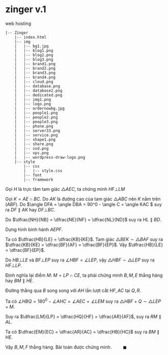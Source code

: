 # zinger v.1
web hosting
```
|-- Zinger
    |-- index.html
    |-- img
    |   |-- bg1.jpg
    |   |-- blog1.png
    |   |-- blog2.png
    |   |-- blog3.png
    |   |-- brand1.png
    |   |-- brand2.png
    |   |-- brand3.png
    |   |-- brand4.png
    |   |-- cloud.png
    |   |-- database.png
    |   |-- database2.png
    |   |-- dedicated.png
    |   |-- img1.png
    |   |-- logo.png
    |   |-- ordernowbg.jpg
    |   |-- people1.png
    |   |-- people2.png
    |   |-- people3.png
    |   |-- phone.png
    |   |-- server33.png
    |   |-- service.png
    |   |-- shape1.png
    |   |-- share.png
    |   |-- ssd.png
    |   |-- vps.png
    |   |-- wordpress-draw-logo.png
    |-- style
        |-- css
        |   |-- style.css
        |-- font
        |-- framework
```
Gọi $H$ là trực tâm tam giác $\triangle AEC$, ta chứng minh $HF \bot LM$

Gọi $K = AE \cap BC$. Do $AK$ là đường cao của tam giác $\triangle ABC$ nên $K$ nằm trên $(ABF)$. Do $\angle DFA = \angle DBA = 90^0 - \angle C = \angle KAC $ suy ra $DF \parallel AK$ hay $DF \bot BC$.

Do $\dfrac{NH}{NB} = \dfrac{NE}{NF} = \dfrac{NL}{ND}$ suy ra $HL \parallel BD$.

Dựng hình bình hành $AEPF$. 

Ta có $\dfrac{HB}{LE} = \dfrac{KB}{KE}$. Tam giác $\triangle BEK \sim \triangle BAF$ suy ra $\dfrac{KB}{KE} = \dfrac{BF}{AF} = \dfrac{BF}{EP}$. Vậy $\dfrac{HB}{LE} = \dfrac{BF}{EP}$. 

Do $HB \bot LE$ và $BF \bot EP$ suy ra $\angle HBF = \angle LEP$, vậy $\triangle HBF \sim \triangle LEP$ suy ra $HF \bot LP$.

Định nghĩa lại điểm $M$: $M = LP \cap CE$, ta phải chứng minh $B, M, E$ thẳng hàng hay $BM \parallel HE$.

Đường thẳng qua $B$ song song với $AH$ lần lượt cắt $HF, AC$ tại $Q, R$.

Ta có $\angle HBQ = 180^0 - \angle AHC = \angle AEC = \angle LEM$ suy ra $\triangle HBF + Q \sim \triangle LEP + M$.

Suy ra $\dfrac{LM}{LP} = \dfrac{HQ}{HF} = \dfrac{AR}{AF}$, suy ra $RM \parallel AL$.

Ta có $\dfrac{EM}{EC} = \dfrac{AR}{AC} = \dfrac{HB}{HC}$ suy ra $BM \parallel HE$.

Vậy $B, M, F$ thẳng hàng. Bài toán được chứng minh. $\qquad \blacksquare$

		
